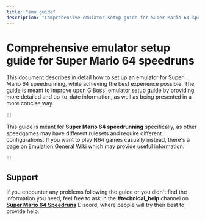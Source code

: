 ```yaml
---
title: "emu guide"
description: "Comprehensive emulator setup guide for Super Mario 64 speedruns"
---
```


# Comprehensive emulator setup guide for Super Mario 64 speedruns

This document describes in detail how to set up an emulator for Super Mario 64 speedrunning, while achieving the best experience possible. The guide is meant to improve upon [GiBoss' emulator setup guide](https://docs.google.com/document/d/1k02cyFMU2de1moy1NOUjX9M79I5N7tLEty7pSpenloE/edit?usp=sharing) by providing more detailed and up-to-date information, as well as being presented in a more concise way.

!!!

This guide is meant for **Super Mario 64 speedrunning** specifically, as other speedgames may have different rulesets and require different configurations. If you want to play N64 games casually instead, there's a [page on Emulation General Wiki](https://emulation.gametechwiki.com/index.php/Nintendo_64_emulators) which may provide useful information.

!!!

## Support

If you encounter any problems following the guide or you didn't find the information you need, feel free to ask in the **#technical_help** channel on [**Super Mario 64 Speedruns**](https://discord.gg/0Si1OtnB7Yp7QjUF) Discord, where people will try their best to provide help.
